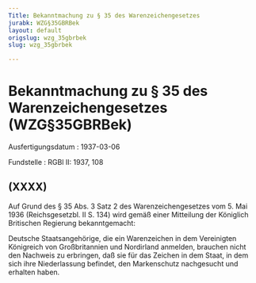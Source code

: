 ```yaml
---
Title: Bekanntmachung zu § 35 des Warenzeichengesetzes
jurabk: WZG§35GBRBek
layout: default
origslug: wzg_35gbrbek
slug: wzg_35gbrbek

---
```


# Bekanntmachung zu § 35 des Warenzeichengesetzes (WZG§35GBRBek)

Ausfertigungsdatum
:   1937-03-06

Fundstelle
:   RGBl II: 1937, 108

## (XXXX)

Auf Grund des § 35 Abs. 3 Satz 2 des Warenzeichengesetzes vom 5. Mai
1936 (Reichsgesetzbl. II S. 134) wird gemäß einer Mitteilung der
Königlich Britischen Regierung bekanntgemacht:

Deutsche Staatsangehörige, die ein Warenzeichen in dem Vereinigten
Königreich von Großbritannien und Nordirland anmelden, brauchen nicht
den Nachweis zu erbringen, daß sie für das Zeichen in dem Staat, in
dem sich ihre Niederlassung befindet, den Markenschutz nachgesucht und
erhalten haben.

